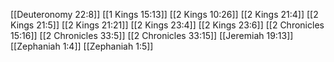 [[Deuteronomy 22:8]]
[[1 Kings 15:13]]
[[2 Kings 10:26]]
[[2 Kings 21:4]]
[[2 Kings 21:5]]
[[2 Kings 21:21]]
[[2 Kings 23:4]]
[[2 Kings 23:6]]
[[2 Chronicles 15:16]]
[[2 Chronicles 33:5]]
[[2 Chronicles 33:15]]
[[Jeremiah 19:13]]
[[Zephaniah 1:4]]
[[Zephaniah 1:5]]
